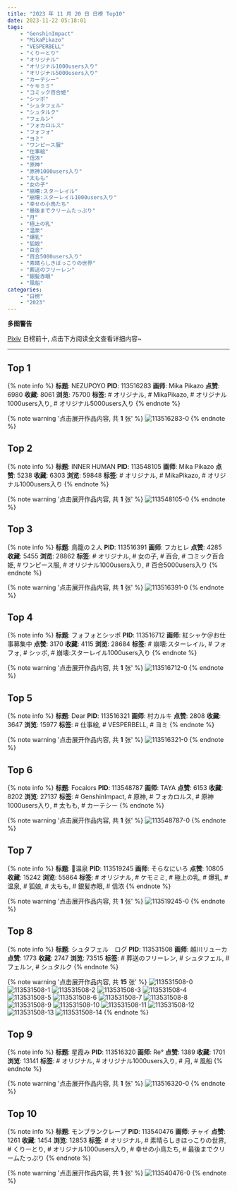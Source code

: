 ```yaml
---
title: "2023 年 11 月 20 日 日榜 Top10"
date: 2023-11-22 05:18:01
tags:
    - "GenshinImpact"
    - "MikaPikazo"
    - "VESPERBELL"
    - "くりーとり"
    - "オリジナル"
    - "オリジナル1000users入り"
    - "オリジナル5000users入り"
    - "カーテシー"
    - "ケモミミ"
    - "コミック百合姫"
    - "シッポ"
    - "シュタフェル"
    - "シュタルク"
    - "フェルン"
    - "フォカロルス"
    - "フォフォ"
    - "ヨミ"
    - "ワンピース服"
    - "仕事絵"
    - "信浓"
    - "原神"
    - "原神1000users入り"
    - "太もも"
    - "女の子"
    - "崩壊:スターレイル"
    - "崩壊:スターレイル1000users入り"
    - "幸せの小鳥たち"
    - "最後までクリームたっぷり"
    - "月"
    - "極上の乳"
    - "温泉"
    - "爆乳"
    - "狐娘"
    - "百合"
    - "百合5000users入り"
    - "素晴らしきほっこりの世界"
    - "葬送のフリーレン"
    - "銀髪赤眼"
    - "風船"
categories:
    - "日榜"
    - "2023"
---
```


<i class="fa fa-triangle-exclamation"></i>**多图警告**<i class="fa fa-triangle-exclamation"></i>

[Pixiv](https://www.pixiv.net/) 日榜前十, 点击下方阅读全文查看详细内容~

<!-- more -->

---

## Top 1

{% note info %}
**标题**: NEZUPOYO
**PID**: 113516283 **画师**: Mika Pikazo
**点赞**: 6980 **收藏**: 8061 **浏览**: 75700
**标签**: # オリジナル, # MikaPikazo, # オリジナル1000users入り, # オリジナル5000users入り
{% endnote %}

{% note warning '点击展开作品内容, 共 **1** 张' %}
![113516283-0](https://i.pixiv.re/img-original/img/2023/11/19/00/00/17/113516283_p0.jpg)
{% endnote %}

## Top 2

{% note info %}
**标题**: INNER HUMAN
**PID**: 113548105 **画师**: Mika Pikazo
**点赞**: 5238 **收藏**: 6303 **浏览**: 59848
**标签**: # オリジナル, # MikaPikazo, # オリジナル1000users入り
{% endnote %}

{% note warning '点击展开作品内容, 共 **1** 张' %}
![113548105-0](https://i.pixiv.re/img-original/img/2023/11/20/00/00/09/113548105_p0.png)
{% endnote %}

## Top 3

{% note info %}
**标题**: 鳥籠の２人
**PID**: 113516391 **画师**: フカヒレ
**点赞**: 4285 **收藏**: 5455 **浏览**: 28862
**标签**: # オリジナル, # 女の子, # 百合, # コミック百合姫, # ワンピース服, # オリジナル1000users入り, # 百合5000users入り
{% endnote %}

{% note warning '点击展开作品内容, 共 **1** 张' %}
![113516391-0](https://i.pixiv.re/img-original/img/2023/11/19/00/00/47/113516391_p0.jpg)
{% endnote %}

## Top 4

{% note info %}
**标题**: フォフォとシッポ
**PID**: 113516712 **画师**: 紅シャケ＠お仕事募集中
**点赞**: 3170 **收藏**: 4115 **浏览**: 28684
**标签**: # 崩壊:スターレイル, # フォフォ, # シッポ, # 崩壊:スターレイル1000users入り
{% endnote %}

{% note warning '点击展开作品内容, 共 **1** 张' %}
![113516712-0](https://i.pixiv.re/img-original/img/2023/11/19/00/04/26/113516712_p0.jpg)
{% endnote %}

## Top 5

{% note info %}
**标题**: Dear
**PID**: 113516321 **画师**: 村カルキ
**点赞**: 2808 **收藏**: 3647 **浏览**: 15977
**标签**: # 仕事絵, # VESPERBELL, # ヨミ
{% endnote %}

{% note warning '点击展开作品内容, 共 **1** 张' %}
![113516321-0](https://i.pixiv.re/img-original/img/2023/11/19/00/00/28/113516321_p0.jpg)
{% endnote %}

## Top 6

{% note info %}
**标题**: Focalors
**PID**: 113548787 **画师**: TAYA
**点赞**: 6153 **收藏**: 8202 **浏览**: 27137
**标签**: # GenshinImpact, # 原神, # フォカロルス, # 原神1000users入り, # 太もも, # カーテシー
{% endnote %}

{% note warning '点击展开作品内容, 共 **1** 张' %}
![113548787-0](https://i.pixiv.re/img-original/img/2023/11/20/00/10/57/113548787_p0.jpg)
{% endnote %}

## Top 7

{% note info %}
**标题**: 🦊温泉
**PID**: 113519245 **画师**: そらなにいろ
**点赞**: 10805 **收藏**: 15242 **浏览**: 55864
**标签**: # オリジナル, # ケモミミ, # 極上の乳, # 爆乳, # 温泉, # 狐娘, # 太もも, # 銀髪赤眼, # 信浓
{% endnote %}

{% note warning '点击展开作品内容, 共 **1** 张' %}
![113519245-0](https://i.pixiv.re/img-original/img/2023/11/19/01/29/45/113519245_p0.png)
{% endnote %}

## Top 8

{% note info %}
**标题**: シュタフェル　ログ
**PID**: 113531508 **画师**: 越川リューカ
**点赞**: 1773 **收藏**: 2747 **浏览**: 73515
**标签**: # 葬送のフリーレン, # シュタフェル, # フェルン, # シュタルク
{% endnote %}

{% note warning '点击展开作品内容, 共 **15** 张' %}
![113531508-0](https://i.pixiv.re/img-original/img/2023/11/19/14/54/30/113531508_p0.jpg)
![113531508-1](https://i.pixiv.re/img-original/img/2023/11/19/14/54/30/113531508_p1.jpg)
![113531508-2](https://i.pixiv.re/img-original/img/2023/11/19/14/54/30/113531508_p2.jpg)
![113531508-3](https://i.pixiv.re/img-original/img/2023/11/19/14/54/30/113531508_p3.jpg)
![113531508-4](https://i.pixiv.re/img-original/img/2023/11/19/14/54/30/113531508_p4.jpg)
![113531508-5](https://i.pixiv.re/img-original/img/2023/11/19/14/54/30/113531508_p5.jpg)
![113531508-6](https://i.pixiv.re/img-original/img/2023/11/19/14/54/30/113531508_p6.jpg)
![113531508-7](https://i.pixiv.re/img-original/img/2023/11/19/14/54/30/113531508_p7.jpg)
![113531508-8](https://i.pixiv.re/img-original/img/2023/11/19/14/54/30/113531508_p8.jpg)
![113531508-9](https://i.pixiv.re/img-original/img/2023/11/19/14/54/30/113531508_p9.jpg)
![113531508-10](https://i.pixiv.re/img-original/img/2023/11/19/14/54/30/113531508_p10.jpg)
![113531508-11](https://i.pixiv.re/img-original/img/2023/11/19/14/54/30/113531508_p11.jpg)
![113531508-12](https://i.pixiv.re/img-original/img/2023/11/19/14/54/30/113531508_p12.jpg)
![113531508-13](https://i.pixiv.re/img-original/img/2023/11/19/14/54/30/113531508_p13.jpg)
![113531508-14](https://i.pixiv.re/img-original/img/2023/11/19/14/54/30/113531508_p14.jpg)
{% endnote %}

## Top 9

{% note info %}
**标题**: 星霞み
**PID**: 113516320 **画师**: Re°
**点赞**: 1389 **收藏**: 1701 **浏览**: 13141
**标签**: # オリジナル, # オリジナル1000users入り, # 月, # 風船
{% endnote %}

{% note warning '点击展开作品内容, 共 **1** 张' %}
![113516320-0](https://i.pixiv.re/img-original/img/2023/11/19/00/00/27/113516320_p0.png)
{% endnote %}

## Top 10

{% note info %}
**标题**: モンブランクレープ
**PID**: 113540476 **画师**: チャイ
**点赞**: 1261 **收藏**: 1454 **浏览**: 12853
**标签**: # オリジナル, # 素晴らしきほっこりの世界, # くりーとり, # オリジナル1000users入り, # 幸せの小鳥たち, # 最後までクリームたっぷり
{% endnote %}

{% note warning '点击展开作品内容, 共 **1** 张' %}
![113540476-0](https://i.pixiv.re/img-original/img/2023/11/19/20/30/02/113540476_p0.png)
{% endnote %}

